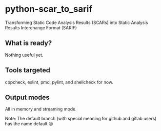 # python-scar_to_sarif
Transforming Static Code Analysis Results (SCARs) into Static Analysis Results Interchange Format (SARIF)

## What is ready?
Nothing useful yet.

## Tools targeted

cppcheck, eslint, pmd, pylint, and shellcheck for now.


## Output modes

All in memory and streaming mode.

Note: The default branch (with special meaning for github and gitlab users) has the name default 😉
